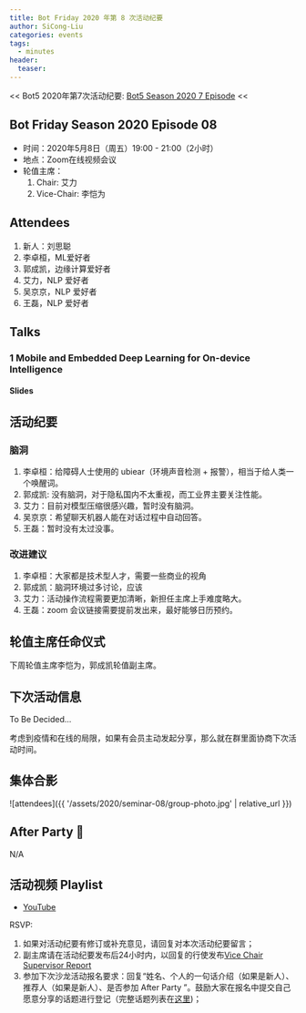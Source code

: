 ```yaml
---
title: Bot Friday 2020 年第 8 次活动纪要
author: SiCong-Liu
categories: events
tags:
  - minutes
header:
  teaser:
---
```


<< Bot5 2020年第7次活动纪要: [Bot5 Season 2020 7 Episode](https://bot5.club/events/seminar-minutes-2020-07) <<

## Bot Friday Season 2020 Episode 08

- 时间：2020年5月8日（周五）19:00 - 21:00（2小时）
- 地点：Zoom在线视频会议
- 轮值主席：
    1. Chair: 艾力
    1. Vice-Chair: 李恺为

## Attendees

1. 新人：刘思聪
2. 李卓桓，ML爱好者
3. 郭成凯，边缘计算爱好者
4. 艾力，NLP 爱好者
5. 吴京京，NLP 爱好者
6. 王磊，NLP 爱好者

## Talks

### 1 Mobile and Embedded Deep Learning for On-device Intelligence

#### Slides

## 活动纪要

### 脑洞

1. 李卓桓：给障碍人士使用的 ubiear（环境声音检测 + 报警），相当于给人类一个唤醒词。
2. 郭成凯: 没有脑洞，对于隐私国内不太重视，而工业界主要关注性能。
3. 艾力：目前对模型压缩很感兴趣，暂时没有脑洞。
4. 吴京京：希望聊天机器人能在对话过程中自动回答。
5. 王磊：暂时没有太过没事。

### 改进建议

1. 李卓桓：大家都是技术型人才，需要一些商业的视角
2. 郭成凯：脑洞环境过多讨论，应该
3. 艾力：活动操作流程需要更加清晰，新担任主席上手难度略大。
4. 王磊：zoom 会议链接需要提前发出来，最好能够日历预约。

## 轮值主席任命仪式

下周轮值主席李恺为，郭成凯轮值副主席。

## 下次活动信息

To Be Decided...

考虑到疫情和在线的局限，如果有会员主动发起分享，那么就在群里面协商下次活动时间。

## 集体合影

![attendees]({{ '/assets/2020/seminar-08/group-photo.jpg' | relative_url }})

## After Party 🍻

N/A

## 活动视频 Playlist

- [YouTube](https://www.youtube.com/watch?v=ANvSNRFsTB4&feature=youtu.be)

RSVP:

1. 如果对活动纪要有修订或补充意见，请回复对本次活动纪要留言；
1. 副主席请在活动纪要发布后24小时内，以回复的行使发布[Vice Chair Supervisor Report](/manuals/chair/#vice-chair-supervisor-report)
1. 参加下次沙龙活动报名要求：回复“姓名、个人的一句话介绍（如果是新人）、推荐人（如果是新人）、是否参加 After Party ”。鼓励大家在报名中提交自己愿意分享的话题进行登记（完整话题列表在[这里](https://www.bot5.club/talks/))；
